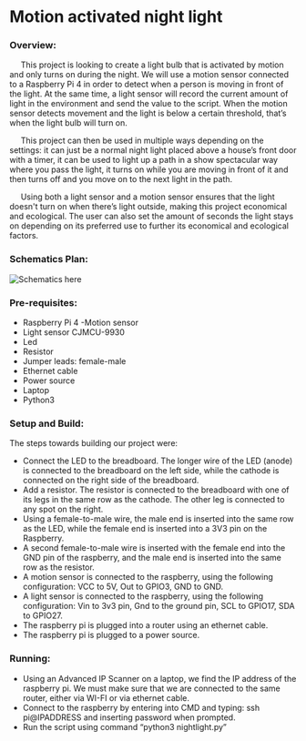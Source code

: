 # Motion activated night light

### Overview:
&nbsp;&nbsp;&nbsp;&nbsp; This project is looking to create a light bulb that is activated by motion and only turns on during the night. We will use a motion sensor 
connected to a Raspberry Pi 4 in order to detect when a person is moving in front of the light. At the same time, a light sensor will record the current amount of 
light in the environment and send the value to the script. When the motion sensor detects movement and the light is below a certain threshold, that’s when the light 
bulb will turn on.

&nbsp;&nbsp;&nbsp;&nbsp; This project can then be used in multiple ways depending on the settings: it can just be a normal night light placed above a house’s front 
door with a timer, it can be used to light up a path in a show spectacular way where you pass the light, it turns on while you are moving in front of it and then turns
off and you move on to the next light in the path.

&nbsp;&nbsp;&nbsp;&nbsp; Using both a light sensor and a motion sensor ensures that the light doesn't turn on when there’s light outside, making this project 
economical and ecological. The user can also set the amount of seconds the light stays on depending on its preferred use to further its economical and ecological 
factors.


### Schematics Plan:
![Schematics here](https://github.com/at-cs-ubbcluj-ro/team-project-les-aristocats/blob/master/schematics.png)


### Pre-requisites:
- Raspberry Pi 4
-Motion sensor
- Light sensor CJMCU-9930 
- Led
- Resistor
- Jumper leads: female-male
- Ethernet cable
- Power source
- Laptop
- Python3 


### Setup and Build:
The steps towards building our project were:
- Connect the LED to the breadboard. The longer wire of the LED (anode) is connected to the breadboard on the left side, while the cathode is connected on the right 
side of the breadboard.
- Add a resistor. The resistor is connected to the breadboard with one of its legs in the same row as the cathode. The other leg is connected to any spot on the right.
- Using a female-to-male wire, the male end is inserted into the same row as the LED, while the female end is inserted into a 3V3 pin on the Raspberry.
- A second female-to-male wire is inserted with the female end into the GND pin of the raspberry, and the male end is inserted into the same row as the resistor.
- A motion sensor is connected to the raspberry, using the following configuration: VCC to 5V, Out to GPIO3, GND to GND.
- A light sensor is connected to the raspberry, using the following configuration: Vin to 3v3 pin, Gnd to the ground pin,  SCL to GPIO17, SDA to GPIO27.
- The raspberry pi is plugged into a router using an ethernet cable.
- The raspberry pi is plugged to a power source.


### Running:
- Using an Advanced IP Scanner on a laptop, we find the IP address of the raspberry pi. We must make sure that we are connected to the same router, either via WI-FI 
or via ethernet cable.
- Connect to the raspberry by entering into CMD and typing: ssh pi@IPADDRESS and inserting password when prompted.
- Run the script using command “python3 nightlight.py”



